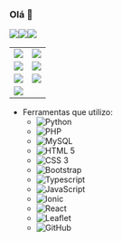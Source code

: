 ### Olá 👋

<!--
**DiasJulia/DiasJulia** is a ✨ _special_ ✨ repository because its `README.md` (this file) appears on your GitHub profile.

Here are some ideas to get you started:

- 🔭 I’m currently working on ...
- 🌱 I’m currently learning ...
- 👯 I’m looking to collaborate on ...
- 🤔 I’m looking for help with ...
- 💬 Ask me about ...
- 📫 How to reach me: ...
- 😄 Pronouns: ...
- ⚡ Fun fact: ...
-->

<table border="0">
 <tr>
    <td><img src=https://img.shields.io/badge/-Python-black?style=flat&logo=python></td>
    <td><img src=https://img.shields.io/badge/-PHP-563D7C?style=flat&logo=PHP></td>
 </tr>
 <tr>
    <td><img src=https://img.shields.io/badge/-MySQL-black?style=flat&logo=MySQL&logoColor=white></td>
    <td><img src=https://img.shields.io/badge/-HTML%205-E34F26?style=flat&logo=HTML5&logoColor=white></td>
 </tr>
 <tr>
    <tr><img src=https://img.shields.io/badge/-Bootstrap-purple?style=flat&logo=bootstrap></tr>
    <tr><img src=https://img.shields.io/badge/-Typescript-red?style=flat&logo=typescript></tr>
 </tr>
 <tr>
    <td><img src=https://img.shields.io/badge/-JavaScript-yellow?style=flat&logo=JavaScript></td>
    <td><img src=https://img.shields.io/badge/-Ionic-white?style=flat&logo=Ionic></td>
 </tr>
 <tr>
    <tr><img src=https://img.shields.io/badge/-CSS%203-1572B6?style=flat&logo=CSS3></td>
    <td><img src=https://img.shields.io/badge/-React-blue?style=flat&logo=react></td>
 </tr>
</table>

 - Ferramentas que utilizo: 
     - ![Python](https://img.shields.io/badge/-Python-black?style=flat&logo=python)
     - ![PHP](https://img.shields.io/badge/-PHP-563D7C?style=flat&logo=PHP) 
     - ![MySQL](https://img.shields.io/badge/-MySQL-black?style=flat&logo=MySQL&logoColor=white)
     - ![HTML 5](https://img.shields.io/badge/-HTML%205-E34F26?style=flat&logo=HTML5&logoColor=white)
     - ![CSS 3](https://img.shields.io/badge/-CSS%203-1572B6?style=flat&logo=CSS3) 
     - ![Bootstrap](https://img.shields.io/badge/-Bootstrap-purple?style=flat&logo=bootstrap)
     - ![Typescript](https://img.shields.io/badge/-Typescript-red?style=flat&logo=typescript) 
     - ![JavaScript](https://img.shields.io/badge/-JavaScript-yellow?style=flat&logo=JavaScript)
     - ![Ionic](https://img.shields.io/badge/-Ionic-white?style=flat&logo=Ionic)
     - ![React](https://img.shields.io/badge/-React-blue?style=flat&logo=react)
     - ![Leaflet](https://img.shields.io/badge/-Leaflet-green?style=flat&logo=leaflet)
     - ![GitHub](https://img.shields.io/badge/-GitHub-181717?style=flat&logo=GitHub)
